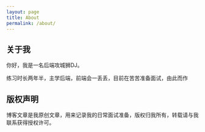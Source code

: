 ```yaml
---
layout: page
title: About
permalink: /about/
---
```


## 关于我
你好，我是一名后端攻城狮DJ。

练习时长两年半，主学后端，前端会一丢丢，目前在苦苦准备面试，由此而作


## 版权声明

博客文章是我原创文章，用来记录我的日常面试准备，版权归我所有，转载请与我联系获得授权许可。
